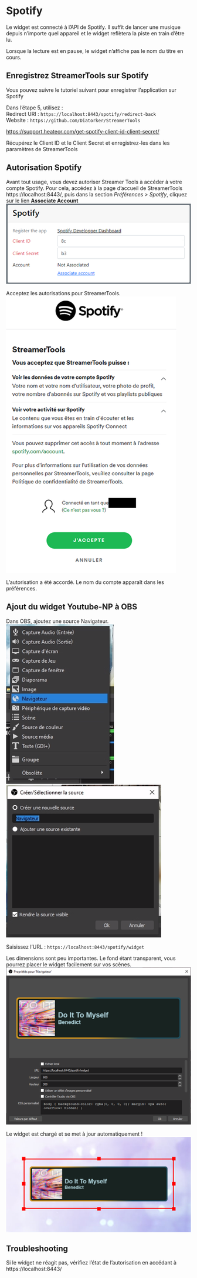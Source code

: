 # Spotify
Le widget est connecté à l’API de Spotify. Il suffit de lancer une musique depuis n’importe quel appareil et le widget 
reflètera la piste en train d’être lu.

Lorsque la lecture est en pause, le widget n’affiche pas le nom du titre en cours.

## Enregistrez StreamerTools sur Spotify
Vous pouvez suivre le tutoriel suivant pour enregistrer l’application sur Spotify

Dans l’étape 5, utilisez :  
Redirect URI : `https://localhost:8443/spotify/redirect-back`  
Website : `https://github.com/Diatorker/StreamerTools`

https://support.heateor.com/get-spotify-client-id-client-secret/ 

Récupérez le Client ID et le Client Secret et enregistrez-les dans les paramètres de StreamerTools

## Autorisation Spotify
Avant tout usage, vous devez autoriser Streamer Tools à accéder à votre compte Spotify. Pour cela, accédez à la page 
d’accueil de StreamerTools https://localhost:8443/, puis dans la section _Préférences > Spotify_, cliquez sur le lien 
**Associate Account**  
![img.png](spotify_img/img.png)

Acceptez les autorisations pour StreamerTools.  
![img_1.png](spotify_img/img_1.png)

L’autorisation a été accordé. Le nom du compte apparaît dans les préférences.

## Ajout du widget Youtube-NP à OBS
Dans OBS, ajoutez une source Navigateur.  
![img_2.png](spotify_img/img_2.png)
![img_3.png](spotify_img/img_3.png)
  
Saisissez l’URL : `https://localhost:8443/spotify/widget`

Les dimensions sont peu importantes. Le fond étant transparent, vous pourrez placer le widget facilement sur vos scènes.  
![img_4.png](spotify_img/img_4.png)

Le widget est chargé et se met à jour automatiquement !  
![img_5.png](spotify_img/img_5.png)

## Troubleshooting
Si le widget ne réagit pas, vérifiez l’état de l’autorisation en accédant à https://localhost:8443/